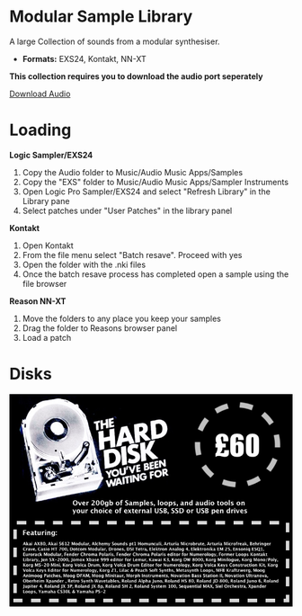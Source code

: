 # Modular Sample Library

A large Collection of sounds from a modular synthesiser.


-   **Formats:** EXS24, Kontakt, NN-XT

**This collection requires you to download the audio port seperately**

[Download Audio](https://www.dropbox.com/sh/dmqladrqlpn6i1h/AAC9Z34_RwkiEwVETX1HpDs0a?dl=0)

# Loading

**Logic Sampler/EXS24**

1. Copy the Audio folder to Music/Audio Music Apps/Samples
2. Copy the "EXS" folder to Music/Audio Music Apps/Sampler Instruments
3. Open Logic Pro Sampler/EXS24 and select "Refresh Library" in the Library pane
4. Select patches under "User Patches" in the library panel 

****Kontakt****

1.  Open Kontakt
2. From the file menu select "Batch resave". Proceed with yes
3. Open the folder with the .nki files
4. Once the batch resave process has completed open a sample using the file browser

**Reason NN-XT**

1. Move the folders to any place you keep your samples
2. Drag the folder to Reasons browser panel
3. Load a patch

# Disks

[
![enter image description here](https://github.com/publicsamples/Public-Samples/raw/master/images/drives2.jpg?raw=true)
](https://gum.co/modularsamples-drives)
